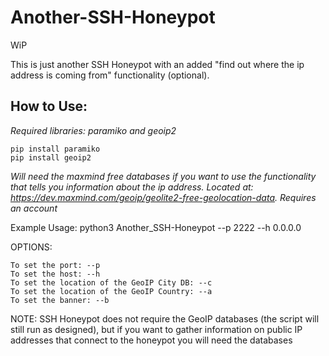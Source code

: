 # Another-SSH-Honeypot

WiP

This is just another SSH Honeypot with an added "find out where the ip address is coming from" functionality (optional).

## How to Use:

*Required libraries: paramiko and geoip2*
    
    pip install paramiko
    pip install geoip2
    

*Will need the maxmind free databases if you want to use the functionality that tells you information about the ip address. Located at: https://dev.maxmind.com/geoip/geolite2-free-geolocation-data. Requires an account*


Example Usage: python3 Another_SSH-Honeypot --p 2222 --h 0.0.0.0 

OPTIONS:  
    
    To set the port: --p
    To set the host: --h
    To set the location of the GeoIP City DB: --c
    To set the location of the GeoIP Country: --a
    To set the banner: --b
    
    
 NOTE: SSH Honeypot does not require the GeoIP databases (the script will still run as designed), but if you want to gather information on public IP addresses that connect to the honeypot you will need the databases


  
 
